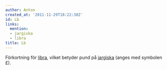 ```yaml
---
author: Anton
created_at: '2011-11-29T18:22:38Z'
id: Lb
links:
  mention:
  - jargiska
  - libra
title: Lb
---
```


Förkortning för [libra], vilket betyder pund på [jargiska] (anges med symbolen £).

  [libra]: libra
  [jargiska]: jargiska
